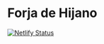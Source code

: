 # Forja de Hijano
[![Netlify Status](https://api.netlify.com/api/v1/badges/548bc756-8097-4524-8059-00e87232cded/deploy-status)](https://app.netlify.com/sites/hijanoforge/deploys)
